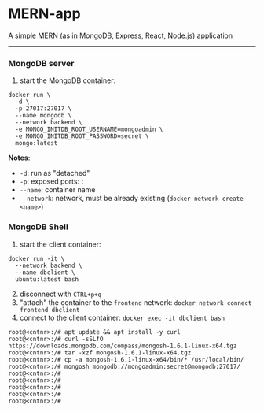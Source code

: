 # MERN-app
A simple MERN (as in MongoDB, Express, React, Node.js) application

----

### MongoDB server
1. start the MongoDB container:
```
docker run \
  -d \
  -p 27017:27017 \
  --name mongodb \
  --network backend \
  -e MONGO_INITDB_ROOT_USERNAME=mongoadmin \
  -e MONGO_INITDB_ROOT_PASSWORD=secret \
  mongo:latest
```

**Notes**:
- `-d`: run as "detached"
- `-p`: exposed ports: <outside>:<inside>
- `--name`: container name
- `--network`: network, must be already existing (`docker network create <name>`)

### MongoDB Shell
1. start the client container:
```
docker run -it \
  --network backend \
  --name dbclient \
  ubuntu:latest bash
```
2. disconnect with `CTRL+p+q`
3. "attach" the container to the `frontend` network:
`docker network connect frontend dbclient`
4. connect to the client container:
`docker exec -it dbclient bash`

```
root@<cntnr>:/# apt update && apt install -y curl
root@<cntnr>:/# curl -sSLfO https://downloads.mongodb.com/compass/mongosh-1.6.1-linux-x64.tgz
root@<cntnr>:/# tar -xzf mongosh-1.6.1-linux-x64.tgz
root@<cntnr>:/# cp -a mongosh-1.6.1-linux-x64/bin/* /usr/local/bin/
root@<cntnr>:/# mongosh mongodb://mongoadmin:secret@mongodb:27017/
root@<cntnr>:/# 
root@<cntnr>:/# 
root@<cntnr>:/# 
root@<cntnr>:/# 
root@<cntnr>:/# 
```

